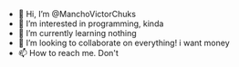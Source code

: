 - 👋 Hi, I’m @ManchoVictorChuks
- 👀 I’m interested in programming, kinda
- 🌱 I’m currently learning nothing
- 💞️ I’m looking to collaborate on everything! i want money
- 📫 How to reach me. Don't

<!---
ManchoVictorChuks/ManchoVictorChuks is a ✨ special ✨ repository because its `README.md` (this file) appears on your GitHub profile.
You can click the Preview link to take a look at your changes.
--->
